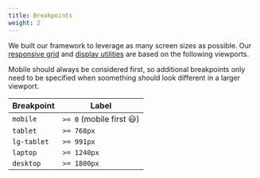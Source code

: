 ```yaml
---
title: Breakpoints
weight: 2
---
```


We built our framework to leverage as many screen sizes as possible. Our [responsive grid](/docs/layout/blocks/#Responsive-grids) and [display utilities](/docs/utilities/display/) are based on the following viewports.

Mobile should always be considered first, so additional breakpoints only need to be specified when soomething should look different in a larger viewport.

<table class="table modifiers table--no-hover">
    <thead>
    <tr>
        <th>Breakpoint </th>
        <th class="w-50">Label</th>
    </tr>
    </thead>
    <tbody>
        <tr>
            <td data-label="Breakpoint">
                <code>mobile</code>
            </td>
            <td data-label="Label">
            <code>>= 0</code> (mobile first 😃)
            </td>
        </tr>
        <tr>
            <td data-label="Breakpoint">
                <code>tablet</code>
            </td>
            <td data-label="Label">
                <code>>= 768px</code>
            </td>
        </tr>
        <tr>
            <td data-label="Breakpoint">
                <code>lg-tablet</code>
            </td>
            <td data-label="Label">
                <code>>= 991px</code>
            </td>
        </tr>
        <tr>
            <td data-label="Breakpoint">
                <code>laptop</code>
            </td>
            <td data-label="Label">
                <code>>= 1240px</code>
            </td>
        </tr>
        <tr>
            <td data-label="Breakpoint">
                <code>desktop</code>
            </td>
            <td data-label="Label">
                <code>>= 1800px</code>
            </td>
        </tr>
    </tbody>
</table>